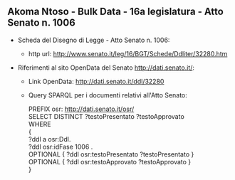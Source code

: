 ## Akoma Ntoso - Bulk Data - 16a legislatura - Atto Senato n. 1006 ##

* Scheda del Disegno di Legge - Atto Senato n. 1006:
	* http url: http://www.senato.it/leg/16/BGT/Schede/Ddliter/32280.htm

* Riferimenti al sito OpenData del Senato http://dati.senato.it/:
	* Link OpenData: http://dati.senato.it/ddl/32280
	* Query SPARQL per i documenti relativi all'Atto Senato:

        PREFIX osr: <http://dati.senato.it/osr/>  
		SELECT DISTINCT ?testoPresentato ?testoApprovato  
		WHERE  
		{  
		    ?ddl a osr:Ddl.  
		    ?ddl osr:idFase 1006 .  
		    OPTIONAL { ?ddl osr:testoPresentato ?testoPresentato }  
		    OPTIONAL { ?ddl osr:testoApprovato ?testoApprovato }  
		}
		
